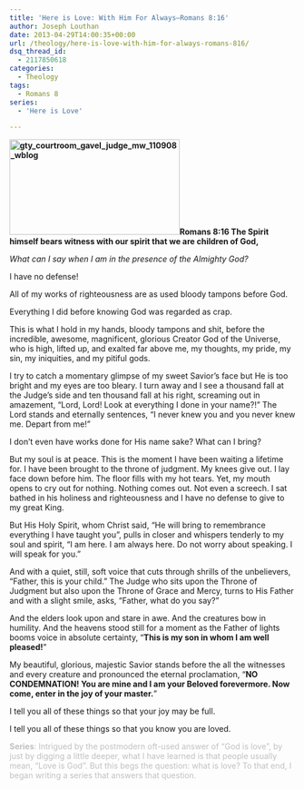 ```yaml
---
title: 'Here is Love: With Him For Always—Romans 8:16'
author: Joseph Louthan
date: 2013-04-29T14:00:35+00:00
url: /theology/here-is-love-with-him-for-always-romans-816/
dsq_thread_id:
  - 2117850618
categories:
  - Theology
tags:
  - Romans 8
series:
  - 'Here is Love'

---
```

**<img class="alignright size-thumbnail wp-image-2023" src="https://i1.wp.com/theologic.us/wp-content/uploads/2013/04/gty_courtroom_gavel_judge_mw_110908_wblog.jpg?resize=300%2C168" alt="gty_courtroom_gavel_judge_mw_110908_wblog" width="300" height="168" srcset="https://i1.wp.com/theologic.us/wp-content/uploads/2013/04/gty_courtroom_gavel_judge_mw_110908_wblog.jpg?resize=300%2C168 300w, https://i1.wp.com/theologic.us/wp-content/uploads/2013/04/gty_courtroom_gavel_judge_mw_110908_wblog.jpg?resize=400%2C225 400w, https://i1.wp.com/theologic.us/wp-content/uploads/2013/04/gty_courtroom_gavel_judge_mw_110908_wblog.jpg?w=478 478w" sizes="(max-width: 300px) 100vw, 300px" data-recalc-dims="1" />Romans 8:16 The Spirit himself bears witness with our spirit that we are children of God,**

_What can I say when I am in the presence of the Almighty God?_

I have no defense!

All of my works of righteousness are as used bloody tampons before God.

Everything I did before knowing God was regarded as crap.

This is what I hold in my hands, bloody tampons and shit, before the incredible, awesome, magnificent, glorious Creator God of the Universe, who is high, lifted up, and exalted far above me, my thoughts, my pride, my sin, my iniquities, and my pitiful gods.

I try to catch a momentary glimpse of my sweet Savior’s face but He is too bright and my eyes are too bleary. I turn away and I see a thousand fall at the Judge’s side and ten thousand fall at his right, screaming out in amazement, “Lord, Lord! Look at everything I done in your name?!” The Lord stands and eternally sentences, “I never knew you and you never knew me. Depart from me!”

I don’t even have works done for His name sake? What can I bring?

But my soul is at peace. This is the moment I have been waiting a lifetime for. I have been brought to the throne of judgment. My knees give out. I lay face down before him. The floor fills with my hot tears. Yet, my mouth opens to cry out for nothing. Nothing comes out. Not even a screech. I sat bathed in his holiness and righteousness and I have no defense to give to my great King.

But His Holy Spirit, whom Christ said, “He will bring to remembrance everything I have taught you”, pulls in closer and whispers tenderly to my soul and spirit, “I am here. I am always here. Do not worry about speaking. I will speak for you.”

And with a quiet, still, soft voice that cuts through shrills of the unbelievers, “Father, this is your child.” The Judge who sits upon the Throne of Judgment but also upon the Throne of Grace and Mercy, turns to His Father and with a slight smile, asks, “Father, what do you say?”

And the elders look upon and stare in awe. And the creatures bow in humility. And the heavens stood still for a moment as the Father of lights booms voice in absolute certainty, “**This is my son in whom I am well pleased!**”

My beautiful, glorious, majestic Savior stands before the all the witnesses and every creature and pronounced the eternal proclamation, “**NO CONDEMNATION! You are mine and I am your Beloved forevermore. Now come, enter in the joy of your master.**”

I tell you all of these things so that your joy may be full.

I tell you all of these things so that you know you are loved.

<span style="color: #c0c0c0;"><strong>Series</strong>: Intrigued by the postmodern oft-used answer of “God is love”, by just by digging a little deeper, what I have learned is that people usually mean, “Love is God”. But this begs the question: what is love? To that end, I began writing a series that answers that question.</span>
